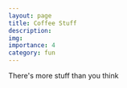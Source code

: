 ```yaml
---
layout: page
title: Coffee Stuff
description: 
img:
importance: 4
category: fun
---
```

There's more stuff than you think